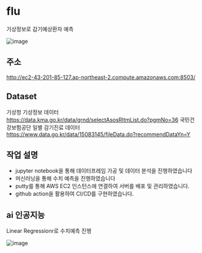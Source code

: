 # flu

기상정보로 감기예상환자 예측

![image](https://github.com/zzanggeonui/streamlit_flu/blob/main/메인화면.png)


## 주소
http://ec2-43-201-85-127.ap-northeast-2.compute.amazonaws.com:8503/

## Dataset

기상청 기상정보 데이터
https://data.kma.go.kr/data/grnd/selectAsosRltmList.do?pgmNo=36
국민건강보험공단 일별 감기진료 데이터
https://www.data.go.kr/data/15083145/fileData.do?recommendDataYn=Y

## 작업 설명

- jupyter notebook을 통해 데이터프레임 가공 및 데이터 분석을 진행하였습니다
- 머신러닝을 통해 수치 예측을 진행하였습니다
- putty를 통해 AWS EC2 인스턴스에 연결하여 서버를 배포 및 관리하였습니다.
- github action을 활용하여 CI/CD를 구현하였습니다.


## ai 인공지능
 Linear Regressionr로 수치예측 진행

 ![image](https://github.com/zzanggeonui/streamlit_flu/blob/main/감기진료%20환자.png)
